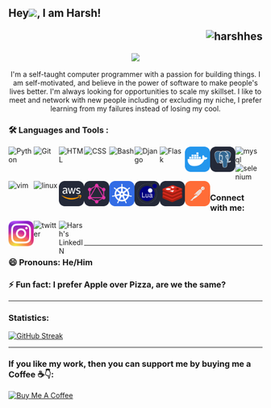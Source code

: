 ## Hey<img src="https://github.com/TheDudeThatCode/TheDudeThatCode/blob/master/Assets/Hi.gif" width="29">, I am Harsh!  <p align="right"> <img src="https://komarev.com/ghpvc/?username=harshhes&color=brightgreen" alt="harshhes"/> </p>


<div id="header" align="center">
  <img src="https://media.giphy.com/media/M9gbBd9nbDrOTu1Mqx/giphy.gif" width="100"/>
  <p>I'm a self-taught computer programmer with a passion for building things. I am self-motivated, and believe in the power of software to make people's lives better.
I'm always looking for opportunities to scale my skillset.
I like to meet and network with new people including or excluding my niche, I prefer learning from my failures instead of losing my cool.</p>
</div>


### :hammer_and_wrench: Languages and Tools :
<img align="left" alt="Python" width="50px" src="https://cdn.jsdelivr.net/gh/devicons/devicon/icons/python/python-original.svg">
<img align="left" alt="Git" width=50px src="https://cdn.jsdelivr.net/gh/devicons/devicon/icons/git/git-plain.svg"/>
<img align="left" alt="HTML" width=50px src="https://cdn.jsdelivr.net/gh/devicons/devicon/icons/html5/html5-original.svg">
<img align="left" alt="CSS" width=50px src="https://cdn.jsdelivr.net/gh/devicons/devicon/icons/css3/css3-original.svg">
<img align="left" alt="Bash" width=50px src="https://cdn.jsdelivr.net/gh/devicons/devicon/icons/bash/bash-original.svg" />
<img align="left" alt="Django" width=50px src="https://cdn.jsdelivr.net/gh/devicons/devicon/icons/django/django-plain.svg"/>
<img align="left" alt="Flask" width=50px src="https://cdn.jsdelivr.net/gh/devicons/devicon/icons/flask/flask-original.svg" />
<img align="left" alt="Docker" width=50px src="https://github.com/tandpfun/skill-icons/blob/main/icons/Docker.svg"/>
<img align="left" alt="postgresql" width=50px src="https://github.com/tandpfun/skill-icons/blob/main/icons/PostgreSQL-Dark.svg" />
<img align="left" alt="mysql" width=50px src="https://cdn.jsdelivr.net/gh/devicons/devicon/icons/mysql/mysql-original-wordmark.svg" />
<img align="left" alt="selenium" width=50px src="https://user-images.githubusercontent.com/25181517/184103699-d1b83c07-2d83-4d99-9a1e-83bd89e08117.png" title="Selenium"/>
<img align="left" alt="vim" width=50px src="https://cdn.jsdelivr.net/gh/devicons/devicon/icons/vim/vim-original.svg" />
<img align="left" alt="linux" width=50px src="https://cdn.jsdelivr.net/gh/devicons/devicon/icons/linux/linux-original.svg" />
<img align="left" alt="aws" width=50px src="https://github.com/tandpfun/skill-icons/blob/main/icons/AWS-Dark.svg" />
<img align="left" alt="graphql" width=50px src="https://github.com/tandpfun/skill-icons/blob/main/icons/GraphQL-Dark.svg" />
<img align="left" alt="kubernetes" width=50px src="https://github.com/tandpfun/skill-icons/blob/main/icons/Kubernetes.svg" />
<img align="left" alt="lua" width=50px src="https://github.com/tandpfun/skill-icons/blob/main/icons/Lua-Dark.svg" />
<img align="left" alt="redis" width=50px src="https://github.com/tandpfun/skill-icons/blob/main/icons/Redis-Dark.svg" />
<img align="left" alt="postman" width=50px src="https://github.com/tandpfun/skill-icons/blob/main/icons/Postman.svg" />

<br></br>
<br></br>

### Connect with me:

<a href="https://www.instagram.com/harshhes/">
  <img align="left" alt="Harsh's Instagram" width="50px" src="https://github.com/wle8300/instagram-logo/blob/874dffb6fe7e064ae524959b47dae15d6ffcf224/logo.svg" />
</a>
<a href="https://twitter.com/harshhes">
  <img align="left" alt="twitter" width="50px" src="https://github.com/johan/svg-cleanups/blob/master/logos/twitter.svg" />
</a>
<a href="https://www.linkedin.com/in/harsh-gupta-89a529233/">
  <img  align="left" alt="Harsh's LinkedIN" width="50px"src="https://cdn.jsdelivr.net/gh/devicons/devicon/icons/linkedin/linkedin-original.svg" />
</a>

<br/>
<br>
<hr>

### 😄 Pronouns: He/Him

### ⚡ Fun fact: I prefer Apple over Pizza, are we the same?
<hr>

### Statistics:

[![GitHub Streak](https://github-readme-streak-stats.herokuapp.com?user=harshhes&theme=dark&hide_border=true&date_format=M%20j%5B%2C%20Y%5D)](https://git.io/streak-stats)

<hr></hr>

### If you like my work, then you can support me by buying me a Coffee ☕️👇:
<a href="https://www.buymeacoffee.com/harshgolu" target="_blank"><img src="https://cdn.buymeacoffee.com/buttons/default-orange.png" alt="Buy Me A Coffee" height="41" width="174"></a>
